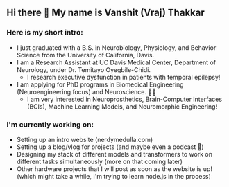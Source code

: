 ## Hi there 👋 My name is Vanshit (Vraj) Thakkar

### Here is my short intro:
- I just graduated with a B.S. in Neurobiology, Physiology, and Behavior Science from the University of California, Davis.
- I am a Research Assistant at UC Davis Medical Center, Department of Neurology, under Dr. Temitayo Oyegbile-Chidi.
  - I research executive dysfunction in patients with temporal epilepsy!
- I am applying for PhD programs in Biomedical Engineering (Neuroengineering focus) and Neuroscience. 🧠🦾
  - I am very interested in Neuroprosthetics, Brain-Computer Interfaces (BCIs), Machine Learning Models, and Neuromorphic Engineering!

### I'm currently working on:
- Setting up an intro website (nerdymedulla.com)
- Setting up a blog/vlog for projects (and maybe even a podcast 👀)
- Designing my stack of different models and transformers to work on different tasks simultaneously (more on that coming later)
- Other hardware projects that I will post as soon as the website is up! (which might take a while, I'm trying to learn node.js in the process) 
<!--
**NerdyMedulla/nerdymedulla** is a ✨ _special_ ✨ repository because its `README.md` (this file) appears on your GitHub profile.

Here are some ideas to get you started:

- 🔭 I’m currently working on ...
- 🌱 I’m currently learning ...
- 👯 I’m looking to collaborate on ...
- 🤔 I’m looking for help with ...
- 💬 Ask me about ...
- 📫 How to reach me: ...
- 😄 Pronouns: ...
- ⚡ Fun fact: ...
-->
